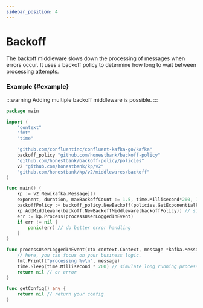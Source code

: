 ```yaml
---
sidebar_position: 4
---
```

# Backoff
The backoff middleware slows down the processing of messages when errors occur. It uses a backoff policy to determine how long to wait between processing attempts.

### Example {#example}

:::warning
Adding multiple backoff middleware is possible.
:::

```go
package main

import (
	"context"
	"fmt"
	"time"

	"github.com/confluentinc/confluent-kafka-go/kafka"
	backoff_policy "github.com/honestbank/backoff-policy"
	"github.com/honestbank/backoff-policy/policies"
	v2 "github.com/honestbank/kp/v2"
	"github.com/honestbank/kp/v2/middlewares/backoff"
)

func main() {
	kp := v2.New[kafka.Message]()
	exponent, duration, maxBackoffCount := 1.5, time.Millisecond*200, 10
	backoffPolicy := backoff_policy.NewBackoff(policies.GetExponentialPolicy(exponent, duration, maxBackoffCount))
	kp.AddMiddleware(backoff.NewBackoffMiddleware(backoffPolicy)) // simply add a backoff middleware to back off.
	err := kp.Process(processUserLoggedInEvent)
	if err != nil {
		panic(err) // do better error handling
	}
}

func processUserLoggedInEvent(ctx context.Context, message *kafka.Message) error {
	// here, you can focus on your business logic.
	fmt.Printf("processing %v\n", message)
	time.Sleep(time.Millisecond * 200) // simulate long running process
	return nil // or error
}

func getConfig() any {
	return nil // return your config
}
```
